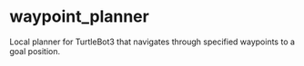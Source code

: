 # waypoint_planner
Local planner for TurtleBot3 that navigates through specified waypoints to a goal position.
